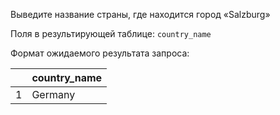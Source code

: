 Выведите название страны, где находится город «Salzburg»

Поля в результирующей таблице:
`country_name`

Формат ожидаемого результата запроса:

|  | country_name |
|---| -------- |
|1| Germany |